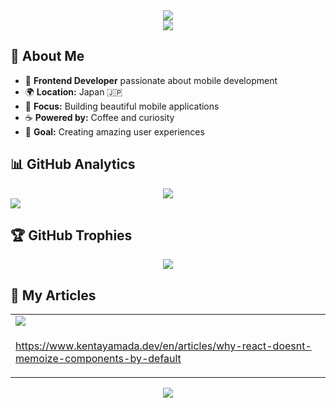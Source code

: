 <div align="center">
  <img src="https://capsule-render.vercel.app/api?type=waving&color=0:0080FF,100:000080&height=130&section=header" />
</div>

<div align="center">
  <img src="https://readme-typing-svg.demolab.com?font=Robot&size=32&duration=3000&repeat=false&color=0080FF&center=true&vCenter=true&width=600&lines=Welcome+to+my+world+of+code!" />
</div>

## 🌟 **About Me**

- 🚀 **Frontend Developer** passionate about mobile development
- 🌍 **Location:** Japan 🇯🇵
- 💼 **Focus:** Building beautiful mobile applications
- ☕ **Powered by:** Coffee and curiosity
- 🎯 **Goal:** Creating amazing user experiences

## 📊 **GitHub Analytics**

<div align="center">
  <img src="https://github-readme-streak-stats.herokuapp.com/?user=kentayamada-dev&theme=transparent&hide_border=true&card_width=1000" />
</div>

<img src="https://github-readme-activity-graph.vercel.app/graph?username=kentayamada-dev&hide_title=true&bg_color=inherit&color=0080FF&line=0080FF&point=0080FF&area_color=000080&area=true&hide_border=true" />

## 🏆 **GitHub Trophies**

<div align="center">
  <img src="https://github-profile-trophy.vercel.app/?username=kentayamada-dev&theme=transparent&no-frame=true&no-bg=false&margin-w=4&column=7&rank=SECRET,SSS,SS,S,AAA,AA,A" />
</div>

## 📝 **My Articles**

<table>
  <tr>
    <td width=1000>
      <a href=https://www.kentayamada.dev/en/articles/introduction-to-react-hooks>
        <img src="https://og-lac-iota.vercel.app/api/og" />
      </a>
    </td>
  </tr>

  <tr>
    <td width=1000>
      <a href=https://www.kentayamada.dev/en/articles/why-react-doesnt-memoize-components-by-default>
        <p>https://www.kentayamada.dev/en/articles/why-react-doesnt-memoize-components-by-default</p>
      </a>
    </td>
  </tr>

</table>

<div align="center">
  <img src="https://capsule-render.vercel.app/api?type=waving&color=0:0080FF,100:000080&height=130&section=footer" />
</div>
